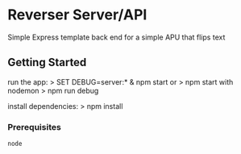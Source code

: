 # Reverser Server/API

Simple Express template back end for a simple APU that flips text

## Getting Started

run the app: > SET DEBUG=server:\* & npm start
or > npm start
with nodemon > npm run debug

install dependencies: > npm install

### Prerequisites

```
node
```
